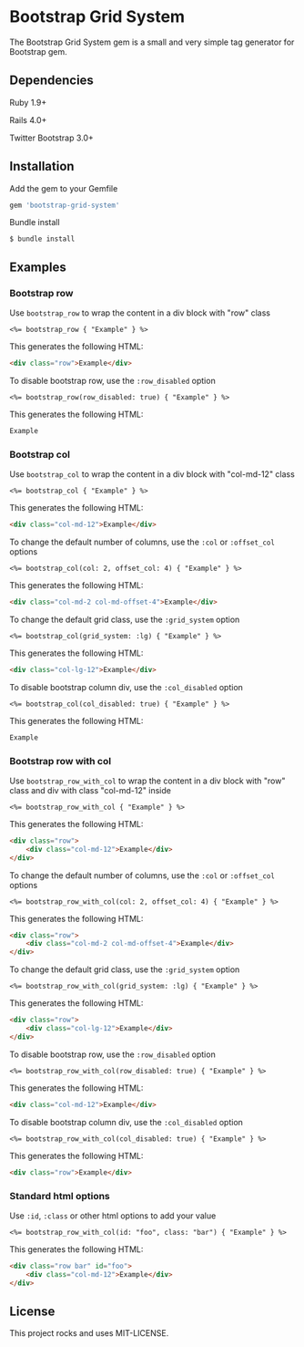 # Bootstrap Grid System

The Bootstrap Grid System gem is a small and very simple tag generator for Bootstrap gem.

## Dependencies

Ruby 1.9+

Rails 4.0+

Twitter Bootstrap 3.0+

## Installation

Add the gem to your Gemfile

```ruby
gem 'bootstrap-grid-system'
```

Bundle install

```
$ bundle install
```

## Examples

### Bootstrap row

Use `bootstrap_row` to wrap the content in a div block with "row" class

```erb
<%= bootstrap_row { "Example" } %>
```

This generates the following HTML:

```html
<div class="row">Example</div>
```

To disable bootstrap row, use the `:row_disabled` option

```erb
<%= bootstrap_row(row_disabled: true) { "Example" } %>
```

This generates the following HTML:

```html
Example
```

### Bootstrap col

Use `bootstrap_col` to wrap the content in a div block with "col-md-12" class

```erb
<%= bootstrap_col { "Example" } %>
```

This generates the following HTML:

```html
<div class="col-md-12">Example</div>
```

To change the default number of columns, use the `:col` or `:offset_col` options

```erb
<%= bootstrap_col(col: 2, offset_col: 4) { "Example" } %>
```

This generates the following HTML:

```html
<div class="col-md-2 col-md-offset-4">Example</div>
```

To change the default grid class, use the `:grid_system` option

```erb
<%= bootstrap_col(grid_system: :lg) { "Example" } %>
```

This generates the following HTML:

```html
<div class="col-lg-12">Example</div>
```

To disable bootstrap column div, use the `:col_disabled` option

```erb
<%= bootstrap_col(col_disabled: true) { "Example" } %>
```

This generates the following HTML:

```html
Example
```

### Bootstrap row with col

Use `bootstrap_row_with_col` to wrap the content in a div block with "row" class and div with class "col-md-12" inside

```erb
<%= bootstrap_row_with_col { "Example" } %>
```

This generates the following HTML:

```html
<div class="row">
	<div class="col-md-12">Example</div>
</div>
```

To change the default number of columns, use the `:col` or `:offset_col` options

```erb
<%= bootstrap_row_with_col(col: 2, offset_col: 4) { "Example" } %>
```

This generates the following HTML:

```html
<div class="row">
	<div class="col-md-2 col-md-offset-4">Example</div>
</div>
```

To change the default grid class, use the `:grid_system` option

```erb
<%= bootstrap_row_with_col(grid_system: :lg) { "Example" } %>
```

This generates the following HTML:

```html
<div class="row">
	<div class="col-lg-12">Example</div>
</div>
```

To disable bootstrap row, use the `:row_disabled` option

```erb
<%= bootstrap_row_with_col(row_disabled: true) { "Example" } %>
```

This generates the following HTML:

```html
<div class="col-md-12">Example</div>
```

To disable bootstrap column div, use the `:col_disabled` option

```erb
<%= bootstrap_row_with_col(col_disabled: true) { "Example" } %>
```

This generates the following HTML:

```html
<div class="row">Example</div>
```

### Standard html options

Use `:id`, `:class` or other html options to add your value

```erb
<%= bootstrap_row_with_col(id: "foo", class: "bar") { "Example" } %>
```

This generates the following HTML:

```html
<div class="row bar" id="foo">
	<div class="col-md-12">Example</div>
</div>
```

## License

This project rocks and uses MIT-LICENSE.